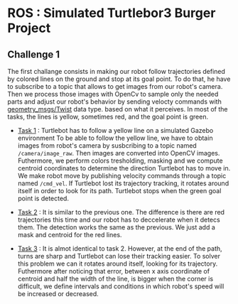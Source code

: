 # ROS : Simulated Turtlebor3 Burger Project

## Challenge 1

The first challange consists in making our robot follow trajectories defined by colored lines on the ground and stop at its goal point.
To do that, he have to subscribe to a topic that allows to get images from our robot's camera. Then we process those images with OpenCv to sample only the needed parts and adjust our robot's behavior by sending velocty commands with [geometry_msgs/Twist](https://docs.ros.org/en/diamondback/api/geometry_msgs/html/msg/Twist.html) data type. based on what it perceives.
In most of the tasks, the lines is yellow, sometimes red, and the goal point is green.

- [Task 1](challenge1_task1.py) : Turtlebot has to follow a yellow line on a simulated Gazebo environment
To be able to follow the yellow line, we have to obtain images from robot's camera by susbcribing to a topic named `/camera/image_raw`. Then images are converted into OpenCV images. Futhermore, we perform colors tresholding, masking and we compute centroid coordinates to determine the direction Turtlebot has to move in.
We make robot move by publishing velocity commands through a topic named `/cmd_vel`.
If Turtlebot lost its trajectory tracking, it rotates around itself in order to look for its path. Turtlebot stops when the green goal point is detected.

- [Task 2](challenge1_task2.py) : It is similar to the previous one. The difference is there are red trajectories this time and our robot has to deccelerate when it detecs them. The detection works the same as the previous. We just add a mask and centroid for the red lines.

- [Task 3](challenge1_task3.py) : It is almot identical to task 2. However, at the end of the path, turns are sharp and Turtlebot can lose their tracking easier. To solver this problem we can it rotates around itself, looking for its trajectory. Futhermore after noticing that error, between x axis coordinate of centroid and half the width of the line, is bigger when the corner is difficult, we define intervals and conditions in which robot's speed will be increased or decreased.
